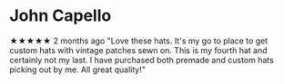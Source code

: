 # John Capello
★★★★★ 2 months ago
"Love these hats. It's my go to place to get custom hats with vintage patches sewn on. This is my fourth hat and certainly not my last. I have purchased both premade and custom hats picking out by me. All great quality!"